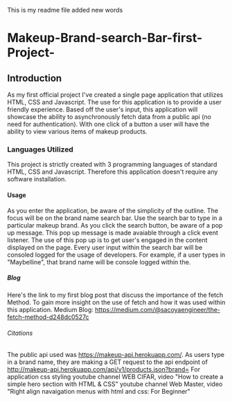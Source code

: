 This is my readme file
added new words 
# Makeup-Brand-search-Bar-first-Project-

## Introduction
As my first official project I've created a single page application that utilizes HTML, CSS and Javascript. The use for this application is to provide a user friendly experience. Based off the user's input, this application will showcase the ability to asynchronously fetch data from a public api (no need for authentication). With one click of a button a user will have the ability to view various items of makeup products.

### Languages Utilized
This project is strictly created with 3 programming languages of standard HTML, CSS and Javascript. Therefore this application doesn't require any software installation.

#### Usage
As you enter the application, be aware of the simplicity of the outline. The focus will be on the brand name search bar. Use the search bar to type in a particular makeup brand. As you click the  search button, be aware of a pop up message. This pop up message is made avaiable through a click event listener. The use of this pop up is to get user's engaged in the content displayed on the page. Every user input within the search bar will be consoled logged for the usage of developers. For example, if a user types in "Maybelline", that brand name will be console logged within the.

##### Blog
Here's the link to my first blog post that discuss the importance of the fetch Method. To gain more insight on the use of fetch and how it was used within this application. 
Medium Blog: https://medium.com/@sacoyaengineer/the-fetch-method-d248dc0527c

###### Citations
The public api used was https://makeup-api.herokuapp.com/.
As users type in a brand name, they are making a GET request to the api endpoint of http://makeup-api.herokuapp.com/api/v1/products.json?brand=
For application css styling youtube channel WEB CIFAR, video "How to create a simple hero section with HTML & CSS"
youtube channel Web Master, video "Right align navaigation menus with html and css: For Beginner"
